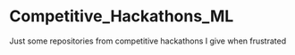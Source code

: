 # Competitive_Hackathons_ML
Just some repositories from competitive hackathons I give when frustrated

